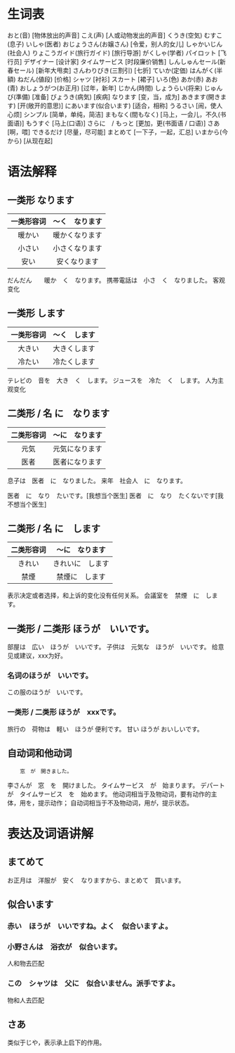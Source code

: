 # 生词表
おと(音)    [物体放出的声音]
こえ(声)    [人或动物发出的声音]
くうき(空気)
むすこ(息子)
いしゃ(医者)
おじょうさん(お嬢さん)  [令爱，别人的女儿]
しゃかいじん(社会人)
りょこうガイド(旅行ガイド)  [旅行导游]
がくしゃ(学者)
パイロット  [飞行员]
デザイナー  [设计家]
タイムサービス  [时段廉价销售]
しんしゅんセール(新春セール)    [新年大甩卖]
さんわりびき(三割引)    [七折]
ていか(定価)
はんがく(半額)
ねだん(値段)    [价格]
シャツ  [衬衫]
スカート    [裙子]
いろ(色)
あか(赤)
あお(青)
おしょうがつ(お正月)    [过年，新年]
じかん(時間)
しょうらい(将来)
じゅんび(準備)  [准备]
びょうき(病気)  [疾病]
なります    [变，当，成为]
あきます(開きます)  [开(敞开的意思)]
にあいます(似合います)  [适合，相称]
うるさい    [闹，使人心烦]
シンプル    [简单，单纯，简洁]
まもなく(間もなく)  [马上，一会儿，不久(书面语)]
もうすぐ    [马上(口语)]
さらに　/ もっと    [更加，更(书面语 / 口语)]
さあ    [啊，喂]
できるだけ  [尽量，尽可能]
まとめて    [一下子，一起，汇总]
いまから(今から)    [从现在起]

# 语法解释
## 一类形 なります
|一类形容词|～く　なります|
|:-:|:-:|
|暖かい|暖かくなります|
|小さい|小さくなります|
|安い|安くなります|

だんだん　　暖か　く　なります。
携帯電話は　小さ　く　なりました。
客观变化
## 一类形 します
|一类形容词|～く　します|
|:-:|:-:|
|大きい|大きくします|
|冷たい|冷たくします|

テレビの　音を　大き　く　します。
ジュースを　冷た　く　します。
人为主观变化
## 二类形 / 名 に　なります
|二类形容词|～に　なります|
|:-:|:-:|
|元気|元気になります|
|医者|医者になります|

息子は　医者　に　なりました。
来年　社会人　に　なります。

医者　に　なり　たいです。[我想当个医生]
医者　に　なり　たくないです[我不想当个医生]
## 二类形 / 名 に　します
|二类形容词|～に　なります|
|:-:|:-:|
|きれい|きれいに　します|
|禁煙|禁煙に　します|
表示决定或者选择，和上诉的变化没有任何关系。
会議室を　禁煙　に　します。
## 一类形 / 二类形 ほうが　いいです。
部屋は　広い　ほうが　いいです。
子供は　元気な　ほうが　いいです。
给意见或建议，xxx为好。
### 名词のほうが　いいです。
この服のほうが　いいです。
### 一类形 / 二类形 ほうが　xxxです。 
旅行の　荷物は　軽い　ほうが 便利です。
             甘い ほうが おいしいです。
## 自动词和他动词
        窓　が　開きました。
李さんが　窓　を　開けました。
          タイムサービス　が　始まります。
デパートが　タイムサービス　を　始めます。
他动词相当于及物动词，要有动作的主体，用を，提示动作；
自动词相当于不及物动词，用が，提示状态。

# 表达及词语讲解
## まてめて
お正月は　洋服が　安く　なりますから、まとめて　買います。
## 似合います
### 赤い　ほうが　いいですね。よく　似合いますよ。
### 小野さんは　浴衣が　似合います。
人和物去匹配
### この　シャツは　父に　似合いません。派手ですよ。
物和人去匹配
## さあ
类似于じや，表示承上启下的作用。
